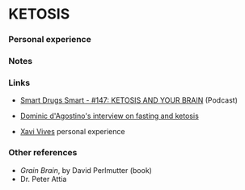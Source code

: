 # KETOSIS

### Personal experience

### Notes

### Links
- [Smart Drugs Smart - #147: KETOSIS AND YOUR BRAIN](https://smartdrugsmarts.com/episodes/episode-147-ketosis-cognition/) (Podcast) 

- [Dominic d'Agostino's interview on fasting and ketosis](https://tim.blog/2015/11/03/dominic-dagostino/)

- [Xavi Vives](http://lab.xavivives.com/) personal experience


### Other references
- *Grain Brain*, by David Perlmutter (book)
- Dr. Peter Attia